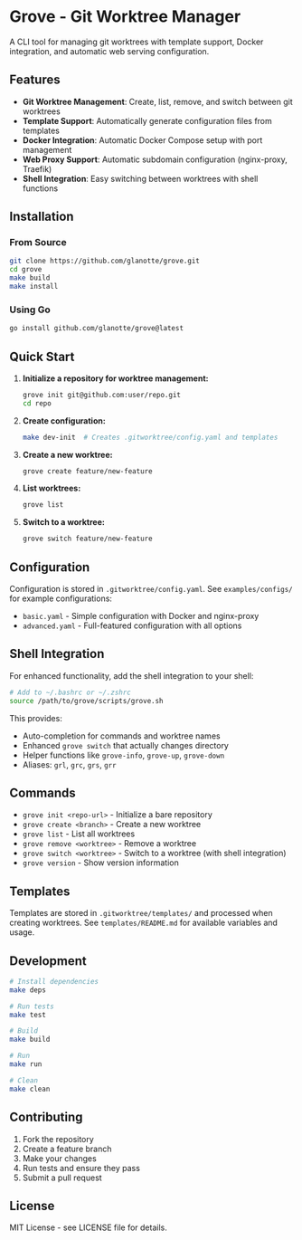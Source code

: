 # Grove - Git Worktree Manager

A CLI tool for managing git worktrees with template support, Docker integration, and automatic web serving configuration.

## Features

- **Git Worktree Management**: Create, list, remove, and switch between git worktrees
- **Template Support**: Automatically generate configuration files from templates
- **Docker Integration**: Automatic Docker Compose setup with port management
- **Web Proxy Support**: Automatic subdomain configuration (nginx-proxy, Traefik)
- **Shell Integration**: Easy switching between worktrees with shell functions

## Installation

### From Source

```bash
git clone https://github.com/glanotte/grove.git
cd grove
make build
make install
```

### Using Go

```bash
go install github.com/glanotte/grove@latest
```

## Quick Start

1. **Initialize a repository for worktree management:**
   ```bash
   grove init git@github.com:user/repo.git
   cd repo
   ```

2. **Create configuration:**
   ```bash
   make dev-init  # Creates .gitworktree/config.yaml and templates
   ```

3. **Create a new worktree:**
   ```bash
   grove create feature/new-feature
   ```

4. **List worktrees:**
   ```bash
   grove list
   ```

5. **Switch to a worktree:**
   ```bash
   grove switch feature/new-feature
   ```

## Configuration

Configuration is stored in `.gitworktree/config.yaml`. See `examples/configs/` for example configurations:

- `basic.yaml` - Simple configuration with Docker and nginx-proxy
- `advanced.yaml` - Full-featured configuration with all options

## Shell Integration

For enhanced functionality, add the shell integration to your shell:

```bash
# Add to ~/.bashrc or ~/.zshrc
source /path/to/grove/scripts/grove.sh
```

This provides:
- Auto-completion for commands and worktree names
- Enhanced `grove switch` that actually changes directory
- Helper functions like `grove-info`, `grove-up`, `grove-down`
- Aliases: `grl`, `grc`, `grs`, `grr`

## Commands

- `grove init <repo-url>` - Initialize a bare repository
- `grove create <branch>` - Create a new worktree
- `grove list` - List all worktrees
- `grove remove <worktree>` - Remove a worktree
- `grove switch <worktree>` - Switch to a worktree (with shell integration)
- `grove version` - Show version information

## Templates

Templates are stored in `.gitworktree/templates/` and processed when creating worktrees. See `templates/README.md` for available variables and usage.

## Development

```bash
# Install dependencies
make deps

# Run tests
make test

# Build
make build

# Run
make run

# Clean
make clean
```

## Contributing

1. Fork the repository
2. Create a feature branch
3. Make your changes
4. Run tests and ensure they pass
5. Submit a pull request

## License

MIT License - see LICENSE file for details.